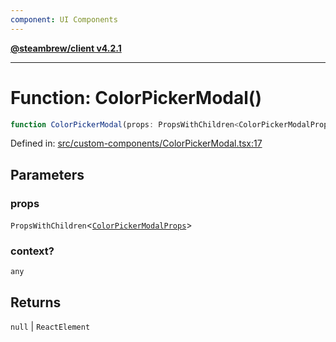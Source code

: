 ```yaml
---
component: UI Components
---
```


[**@steambrew/client v4.2.1**](../README.md)

***

# Function: ColorPickerModal()

```ts
function ColorPickerModal(props: PropsWithChildren<ColorPickerModalProps>, context?: any): null | ReactElement
```

Defined in: [src/custom-components/ColorPickerModal.tsx:17](https://github.com/shdwmtr/plugutil/blob/b52230e3bd417b9353d983856323dee8a90c4f70/client/src/custom-components/ColorPickerModal.tsx#L17)

## Parameters

### props

`PropsWithChildren`\<[`ColorPickerModalProps`](../interfaces/ColorPickerModalProps.md)\>

### context?

`any`

## Returns

`null` \| `ReactElement`
